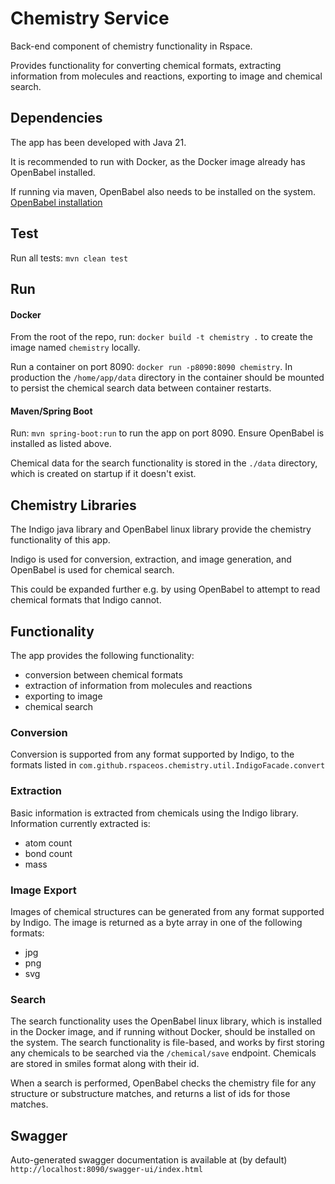 # Chemistry Service
Back-end component of chemistry functionality in Rspace.

Provides functionality for converting chemical formats, extracting information from molecules and reactions,
exporting to image and chemical search.

## Dependencies
The app has been developed with Java 21.

It is recommended to run with Docker, as the Docker image already has OpenBabel installed.

If running via maven, OpenBabel also needs to be installed on the system. 
[OpenBabel installation](https://openbabel.org/docs/Installation/install.html)

## Test
Run all tests: `mvn clean test`

## Run
#### Docker
From the root of the repo, run: `docker build -t chemistry .` to create the image named `chemistry` locally. 

Run a container on port 8090: `docker run -p8090:8090 chemistry`. In production the `/home/app/data` directory in the
container should be mounted to persist the chemical search data between container restarts.

#### Maven/Spring Boot
Run: `mvn spring-boot:run` to run the app on port 8090. Ensure OpenBabel is installed as listed above.

Chemical data for the search functionality is stored in the `./data` directory, which is created on startup if it
doesn't exist.

## Chemistry Libraries
The Indigo java library and OpenBabel linux library provide the chemistry functionality of this app.

Indigo is used for conversion, extraction, and image generation, and OpenBabel is used for chemical search.

This could be expanded further e.g. by using OpenBabel to attempt to read chemical formats that Indigo cannot.

## Functionality
The app provides the following functionality:
- conversion between chemical formats
- extraction of information from molecules and reactions
- exporting to image
- chemical search

### Conversion
Conversion is supported from any format supported by Indigo, to the formats listed in 
`com.github.rspaceos.chemistry.util.IndigoFacade.convert`

### Extraction
Basic information is extracted from chemicals using the Indigo library. Information currently extracted is:
- atom count
- bond count
- mass

### Image Export
Images of chemical structures can be generated from any format supported by Indigo. The image is returned as a byte
array in one of the following formats:
- jpg
- png
- svg

### Search
The search functionality uses the OpenBabel linux library, which is installed in the Docker image, and if running without
Docker, should be installed on the system. The search functionality is file-based, and works by first storing any chemicals
to be searched via the `/chemical/save` endpoint. Chemicals are stored in smiles format along with their id. 

When a search is performed, OpenBabel checks the chemistry file for any structure or substructure matches, and returns a
list of ids for those matches.

## Swagger
Auto-generated swagger documentation is available at (by default) `http://localhost:8090/swagger-ui/index.html`


